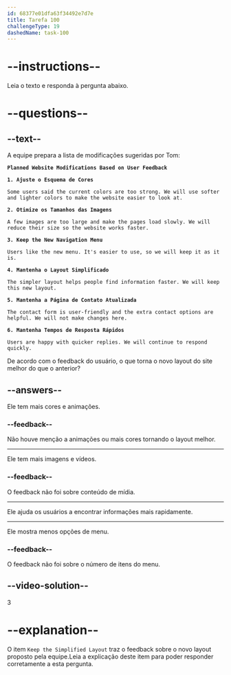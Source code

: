 ```yaml
---
id: 68377e01dfa63f34492e7d7e
title: Tarefa 100
challengeType: 19
dashedName: task-100
---
```


<!-- READING -->

# --instructions--

Leia o texto e responda à pergunta abaixo.

# --questions--

## --text--

A equipe prepara a lista de modificações sugeridas por Tom:

**`Planned Website Modifications Based on User Feedback`**

**`1. Ajuste o Esquema de Cores`**

`Some users said the current colors are too strong. We will use softer and lighter colors to make the website easier to look at.`

**`2. Otimize os Tamanhos das Imagens`**

`A few images are too large and make the pages load slowly. We will reduce their size so the website works faster.`

**`3. Keep the New Navigation Menu`**

`Users like the new menu. It's easier to use, so we will keep it as it is.`

**`4. Mantenha o Layout Simplificado`**

`The simpler layout helps people find information faster. We will keep this new layout.`

**`5. Mantenha a Página de Contato Atualizada`**

`The contact form is user-friendly and the extra contact options are helpful. We will not make changes here.`

**`6. Mantenha Tempos de Resposta Rápidos`**

`Users are happy with quicker replies. We will continue to respond quickly.`

De acordo com o feedback do usuário, o que torna o novo layout do site melhor do que o anterior?

## --answers--

Ele tem mais cores e animações.

### --feedback--

Não houve menção a animações ou mais cores tornando o layout melhor.

---

Ele tem mais imagens e vídeos.

### --feedback--

O feedback não foi sobre conteúdo de mídia.

---

Ele ajuda os usuários a encontrar informações mais rapidamente.

---

Ele mostra menos opções de menu.

### --feedback--

O feedback não foi sobre o número de itens do menu.

## --video-solution--

3

# --explanation--

O item `Keep the Simplified Layout` traz o feedback sobre o novo layout proposto pela equipe.Leia a explicação deste item para poder responder corretamente a esta pergunta.
